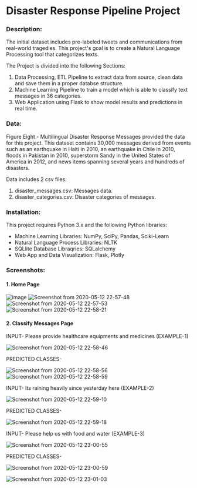 # Disaster Response Pipeline Project

### Description:

The initial dataset includes pre-labeled tweets and communications from real-world tragedies. This project's goal is to create a Natural Language Processing tool that categorizes texts.

The Project is divided into the following Sections:

1. Data Processing, ETL Pipeline to extract data from source, clean data and save them in a proper databse structure.
2. Machine Learning Pipeline to train a model which is able to classify text messages in 36 categories.
3. Web Application using Flask to show model results and predictions in real time.

### Data:

Figure Eight - Multilingual Disaster Response Messages provided the data for this project. This dataset contains 30,000 messages derived from events such as an earthquake in Haiti in 2010, an earthquake in Chile in 2010, floods in Pakistan in 2010, superstorm Sandy in the United States of America in 2012, and news items spanning several years and hundreds of disasters.

Data includes 2 csv files:

1. disaster_messages.csv: Messages data.
2. disaster_categories.csv: Disaster categories of messages.

### Installation:

This project requires Python 3.x and the following Python libraries:

* Machine Learning Libraries: NumPy, SciPy, Pandas, Sciki-Learn
* Natural Language Process Libraries: NLTK
* SQLlite Database Libraqries: SQLalchemy
* Web App and Data Visualization: Flask, Plotly

### Screenshots:

#### 1. Home Page

![image](https://user-images.githubusercontent.com/121203927/224565306-c209e3fa-8b7e-4e37-ad27-b94a7ece7412.png)
![Screenshot from 2020-05-12 22-57-48](https://user-images.githubusercontent.com/34116562/81772741-3d5af380-9504-11ea-9ce3-afc7e78dddda.png)
![Screenshot from 2020-05-12 22-57-53](https://user-images.githubusercontent.com/34116562/81772747-41871100-9504-11ea-942b-38846c7d49bf.png)
![Screenshot from 2020-05-12 22-58-21](https://user-images.githubusercontent.com/34116562/81772751-451a9800-9504-11ea-9fe6-76bae5341ad4.png)

#### 2. Classify Messages Page

INPUT- Please provide healthcare equipments and medicines (EXAMPLE-1)

![Screenshot from 2020-05-12 22-58-46](https://user-images.githubusercontent.com/34116562/81772761-4c41a600-9504-11ea-88af-90ecd9eb4ff5.png)

PREDICTED CLASSES- 

![Screenshot from 2020-05-12 22-58-56](https://user-images.githubusercontent.com/34116562/81772878-9b87d680-9504-11ea-8190-b9e4c8ae9e5b.png)
![Screenshot from 2020-05-12 22-58-59](https://user-images.githubusercontent.com/34116562/81772887-9fb3f400-9504-11ea-8ed5-aae7f9d51e2d.png)

INPUT- Its raining heavily since yesterday here (EXAMPLE-2)

![Screenshot from 2020-05-12 22-59-10](https://user-images.githubusercontent.com/34116562/81773045-13560100-9505-11ea-8a95-f0992ec2236e.png)

PREDICTED CLASSES- 

![Screenshot from 2020-05-12 22-59-18](https://user-images.githubusercontent.com/34116562/81773048-14872e00-9505-11ea-874f-b5fa49ac5d28.png)


INPUT- Please help us with food and water (EXAMPLE-3)

![Screenshot from 2020-05-12 23-00-55](https://user-images.githubusercontent.com/34116562/81773447-e3f3c400-9505-11ea-966a-e83099565f2a.png)


PREDICTED CLASSES- 

![Screenshot from 2020-05-12 23-00-59](https://user-images.githubusercontent.com/34116562/81773451-e6eeb480-9505-11ea-93c3-f44885c83960.png)

![Screenshot from 2020-05-12 23-01-03](https://user-images.githubusercontent.com/34116562/81773456-e9e9a500-9505-11ea-80b1-abd9c49830c2.png)
